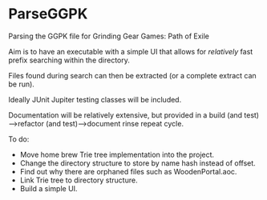 # ParseGGPK
Parsing the GGPK file for Grinding Gear Games: Path of Exile

Aim is to have an executable with a simple UI that allows for *relatively* fast prefix searching within the directory.

Files found during search can then be extracted (or a complete extract can be run).

Ideally JUnit Jupiter testing classes will be included.

Documentation will be relatively extensive, but provided in a build (and test) -->refactor (and test)-->document rinse repeat cycle.

To do:
- Move home brew Trie tree implementation into the project.
- Change the directory structure to store by name hash instead of offset.
- Find out why there are orphaned files such as WoodenPortal.aoc.
- Link Trie tree to directory structure.
- Build a simple UI.


